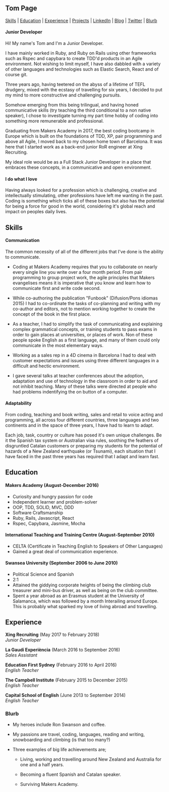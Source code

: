 ## Tom Page

[Skills](#skills) | [Education](#education) | [Experience](#experience) | [Projects](https://github.com/twp88) | [LinkedIn](https://www.linkedin.com/in/tom-page-993022a1) | [Blog](https://medium.com/@88pwt) | [Twitter](https://twitter.com/88pwt) | [Blurb](#blurb)

#### Junior Developer

Hi! My name's Tom and I'm a Junior Developer.

I have mainly worked in Ruby, and Ruby on Rails using other frameworks such as Rspec and capybara to create TDD'd products in an Agile environment. Not wishing to limit myself, I have also dabbled with a variety of other languages and technologies such as Elastic Search, React and of course git.

Three years ago, having teetered on the abyss of a lifetime of TEFL drudgery, mixed with the ecstasy of travelling for six years, I decided to put my mind to more constructive and challenging pursuits.

Somehow emerging from this being trilingual, and having honed communicative skills (try teaching the third conditional to a non native speaker), I chose to investigate turning my part time hobby of coding into something more remunerable and professional.

Graduating from Makers Academy in 2017, the best coding bootcamp in Europe which is built on the foundations of TDD, XP, pair programming and above all Agile, I moved back to my chosen home town of Barcelona. It was here that I started work as a back-end junior RoR engineer at Xing Recruiting.

My ideal role would be as a Full Stack Junior Developer in a place that embraces these concepts, in a communicative and open environment.


#### I do what I love

 Having always looked for a profession which is challenging, creative and intellectually stimulating, other professions have left me wanting in the past. Coding is something which ticks all of these boxes but also has the potential for being a force for good in the world, considering it's global reach and impact on peoples daily lives.


## Skills

#### Communication

The common necessity of all of the different jobs that I've done is the ability to communicate.

+ Coding at Makers Academy requires that you to collaborate on nearly every single line you write over a four month period. From pair programming to group project work, the agile principles that Makers evangelises means it is imperative that you know and learn how to communicate first and write code second.

+ While co-authoring the publication "Funbook" (Difusion/Pons idiomas 2015) I had to co-ordinate the tasks of co-planning and writing with my co-author and editors, not to mention working together to create the concept of the book in the first place.

+ As a teacher, I had to simplify the task of communicating and explaining complex grammatical concepts, or training students to pass exams in order to gain places at universities, or places of work. Non of these people spoke English as a first language, and many of them could only communicate in the most elementary ways.

+ Working as a sales rep in a 4D cinema in Barcelona I had to deal with customer expectations and issues using three different languages in a difficult and hectic environment.

+ I gave several talks at teacher conferences about the adoption, adaptation and use of technology in the classroom in order to aid and not inhibit teaching. Many of these talks were directed at people who had problems indentifying the on button of a computer.


#### Adaptability

From coding, teaching and book writing, sales and retail to voice acting and programming, all across four different countries, three languages and two continents and in the space of three years, I have had to learn to adapt.

Each job, task, country or culture has posed it's own unique challenges. Be it the Spanish tax system or Australian visa rules, soothing the feathers of disgruntled Catalan customers or preparing my students for the potential of hazards of a New Zealand earthquake (or Tsunami), each situation that I have faced in the past three years has required that I adapt and learn fast.

## Education

#### Makers Academy (August-December 2016)

- Curiosity and hungry passion for code
- Independent learner and problem-solver
- OOP, TDD, SOLID, MVC, DDD
- Software Craftsmanship
- Ruby, Rails, Javascript, React
- Rspec, Capybara, Jasmine, Mocha

#### International Teaching and Training Centre (August-September 2010)
- CELTA (Certificate in Teaching English to Speakers of Other Languages)
- Gained a great deal of communication experience.

#### Swansea University (September 2006 to June 2010)

- Political Science and Spanish
- 2:1
- Attained the giddying corporate heights of being the climbing club treasurer and mini-bus driver, as well as being on the club committee.
- Spent a year abroad as an Erasmus student at the University of Salamanca, which was followed by a month Interailing around Europe. This is probably what sparked my love of living abroad and travelling.

## Experience

**Xing Recruiting** (May 2017 to February 2018)            
*Junior Developer*

**La Gaudí Experiència** (March 2016 to September 2016)    
*Sales Assistant*

**Education First Sydney** (February 2016 to April 2016)    
*English Teacher*

**The Campbell Institute** (February 2015 to December 2015)    
*English Teacher*   

**Capital School of English** (June 2013 to September 2014)    
*English Teacher*   

### Blurb
- My heroes include Ron Swanson and coffee.

- My passions are travel, coding, languages, reading and writing, snowboarding and climbing (is that too many?)

- Three examples of big life achievements are;

  - Living, working and travelling around New Zealand and Australia for one and a half years.

  - Becoming a fluent Spanish and Catalan speaker.

  - Surviving Makers Academy.
